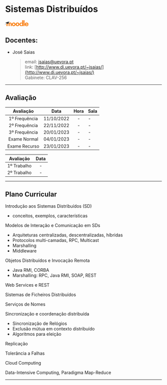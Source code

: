 
# Sistemas Distribuídos
[ <img width="75px" src="https://github.com/GBarradas/GBarradas/blob/main/img/moodle.png?raw=true">](https://www.moodle.uevora.pt/2223/course/view.php?id=494)
## Docentes:

- José Saias
  > email: [jsaias@uevora.pt](jsaias@uevora.pt)   
    link: [http://www.di.uevora.pt/~jsaias/](http://www.di.uevora.pt/~jsaias/)   
    Gabinete: CLAV-256

---

## Avaliação  

|  Avaliação  |Data      |Hora |Sala|  
|:-----------:|:--------:|:---:|----|  
|1º Frequência|11/10/2022|-|-|  
|2º Frequência|22/11/2022|-|-|  
|3º Frequência|20/01/2023|-|-|  
|Exame Normal |04/01/2023|-|-|  
|Exame Recurso|23/01/2023|-|-|  
  
|Avaliação  |Data |
|:---------:|:---:|
|1º Trabalho|-|  
|2º Trabalho|-|  

--- 
## Plano Curricular
Introdução aos Sistemas Distribuídos (SD)
- conceitos, exemplos, características

Modelos de Interação e Comunicação em SDs
- Arquiteturas centralizadas, descentralizadas, híbridas
- Protocolos multi-camadas, RPC, Multicast
- Marshalling
- Middleware

Objetos Distribuídos e Invocação Remota
- Java RMI, CORBA
- Marshalling: RPC, Java RMI, SOAP, REST

Web Services e REST

Sistemas de Ficheiros Distribuídos

Serviços de Nomes

Sincronização e coordenação distribuída
- Sincronização de Relógios
- Exclusão mútua em contexto distribuído
- Algoritmos para eleição

Replicação

Tolerância a Falhas

Cloud Computing

Data-Intensive Computing, Paradigma Map-Reduce

---  

 <style>
     .red{
         color: red;
     }
    .markdown-body blockquote {
        background:rgb(140 143 147 / 17%);
        padding: 0 1em;
        padding: 0 1em;
        color: #000000;
        border-left: 0.25em solid #007fff;
    }   
 </style>
 <head>


